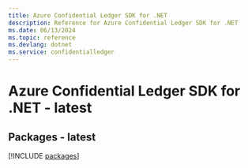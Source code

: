 ```yaml
---
title: Azure Confidential Ledger SDK for .NET
description: Reference for Azure Confidential Ledger SDK for .NET
ms.date: 06/13/2024
ms.topic: reference
ms.devlang: dotnet
ms.service: confidentialledger
---
```

# Azure Confidential Ledger SDK for .NET - latest
## Packages - latest
[!INCLUDE [packages](confidential-ledger-index.md)]